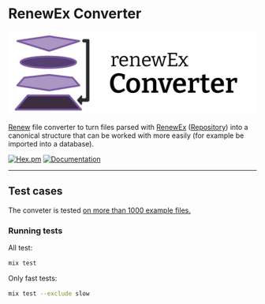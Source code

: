 # RenewEx Converter

![RenewEx](./guides/images/logo.png)

[Renew](http://renew.de/) file converter to turn files parsed with [RenewEx](https://hexdocs.pm/renewex/) ([Repository](https://github.com/laszlokorte/renewex/)) into a canonical structure that can be worked with more easily (for example be imported into a database). 

[![Hex.pm](https://img.shields.io/hexpm/v/renewex_converter.svg)](https://hex.pm/packages/renewex_converter) [![Documentation](https://img.shields.io/badge/documentation-gray)](https://hexdocs.pm/renewex_converter/)

---

## Test cases

The conveter is tested [on more than 1000 example files.](./test/fixtures/valid_files)

### Running tests

All test:
```sh
mix test
```

Only fast tests:
```sh
mix test --exclude slow
```
